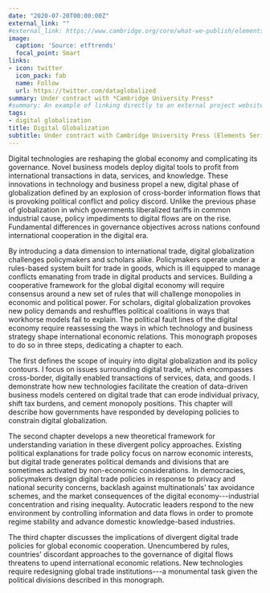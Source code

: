 ```yaml
---
date: "2020-07-20T00:00:00Z"
external_link: ""
#external_link: https://www.cambridge.org/core/what-we-publish/elements/international-relations
image:
  caption: 'Source: etftrends'
  focal_point: Smart
links:
- icon: twitter
  icon_pack: fab
  name: Follow
  url: https://twitter.com/dataglobalized
summary: Under contract with *Cambridge University Press*
#summary: An example of linking directly to an external project website using `external_link`.
tags:
- digital globalization
title: Digital Globalization
subtitle: Under contract with Cambridge University Press (Elements Series in International Relations).
---
```

Digital technologies are reshaping the global economy and complicating its governance. Novel business models deploy digital tools to profit from international transactions in data, services, and knowledge. These innovations in technology and business propel a new, digital phase of globalization defined by an explosion of cross-border information flows that is provoking political conflict and policy discord. Unlike the previous phase of globalization in which governments liberalized tariffs in common industrial cause, policy impediments to digital flows are on the rise. Fundamental differences in governance objectives across nations confound international cooperation in the digital era.

By introducing a data dimension to international trade, digital globalization challenges policymakers and scholars alike. Policymakers operate under a rules-based system built for trade in goods, which is ill equipped to manage conflicts emanating from trade in digital products and services. Building a cooperative framework for the global digital economy will require consensus around a new set of rules that will challenge monopolies in economic and political power. For scholars, digital globalization provokes new policy demands and reshuffles political coalitions in ways that workhorse models fail to explain. The political fault lines of the digital economy require reassessing the ways in which technology and business strategy shape international economic relations. This monograph proposes to do so in three steps, dedicating a chapter to each. 

The first defines the scope of inquiry into digital globalization and its policy contours. I focus on issues surrounding digital trade, which encompasses cross-border, digitally enabled transactions of services, data, and goods. I demonstrate how new technologies facilitate the creation of data-driven business models centered on digital trade that can erode individual privacy, shift tax burdens, and cement monopoly positions. This chapter will describe how governments have responded by developing policies to constrain digital globalization. 

The second chapter develops a new theoretical framework for understanding variation in these divergent policy approaches. Existing political explanations for trade policy focus on narrow economic interests, but digital trade generates political demands and divisions that are sometimes activated by non-economic considerations. In democracies, policymakers design digital trade policies in response to privacy and national security concerns, backlash against multinationals' tax avoidance schemes, and the market consequences of the digital economy---industrial concentration and rising inequality. Autocratic leaders respond to the new environment by controlling information and data flows in order to promote regime stability and advance domestic knowledge-based industries. 

The third chapter discusses the implications of divergent digital trade policies for global economic cooperation. Unencumbered by rules, countries' discordant approaches to the governance of digital flows threatens to upend international economic relations. New technologies require redesigning global trade institutions---a monumental task given the political divisions described in this monograph.   